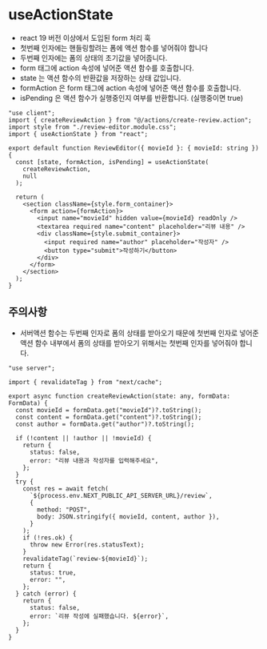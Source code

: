 # useActionState

- react 19 버전 이상에서 도입된 form 처리 훅
- 첫번째 인자에는 핸들링할려는 폼에 액션 함수를 넣어줘야 합니다
- 두번째 인자에는 폼의 상태의 초기값을 넣어줍니다.
- form 태그에 action 속성에 넣어준 액션 함수를 호출합니다.
- state 는 액션 함수의 반환값을 저장하는 상태 값입니다.
- formAction 은 form 태그에 action 속성에 넣어준 액션 함수를 호출합니다.
- isPending 은 액션 함수가 실행중인지 여부를 반환합니다. (실행중이면 true)

```tsx
"use client";
import { createReviewAction } from "@/actions/create-review.action";
import style from "./review-editor.module.css";
import { useActionState } from "react";

export default function ReviewEditor({ movieId }: { movieId: string }) {
  const [state, formAction, isPending] = useActionState(
    createReviewAction,
    null
  );

  return (
    <section className={style.form_container}>
      <form action={formAction}>
        <input name="movieId" hidden value={movieId} readOnly />
        <textarea required name="content" placeholder="리뷰 내용" />
        <div className={style.submit_container}>
          <input required name="author" placeholder="작성자" />
          <button type="submit">작성하기</button>
        </div>
      </form>
    </section>
  );
}
```

## 주의사항

- 서버액션 함수는 두번째 인자로 폼의 상태를 받아오기 때문에 첫번째 인자로 넣어준 액션 함수 내부에서 폼의 상태를 받아오기 위해서는 첫번째 인자를 넣어줘야 합니다.

```tsx
"use server";

import { revalidateTag } from "next/cache";

export async function createReviewAction(state: any, formData: FormData) {
  const movieId = formData.get("movieId")?.toString();
  const content = formData.get("content")?.toString();
  const author = formData.get("author")?.toString();

  if (!content || !author || !movieId) {
    return {
      status: false,
      error: "리뷰 내용과 작성자를 입력해주세요",
    };
  }
  try {
    const res = await fetch(
      `${process.env.NEXT_PUBLIC_API_SERVER_URL}/review`,
      {
        method: "POST",
        body: JSON.stringify({ movieId, content, author }),
      }
    );
    if (!res.ok) {
      throw new Error(res.statusText);
    }
    revalidateTag(`review-${movieId}`);
    return {
      status: true,
      error: "",
    };
  } catch (error) {
    return {
      status: false,
      error: `리뷰 작성에 실패했습니다. ${error}`,
    };
  }
}
```
